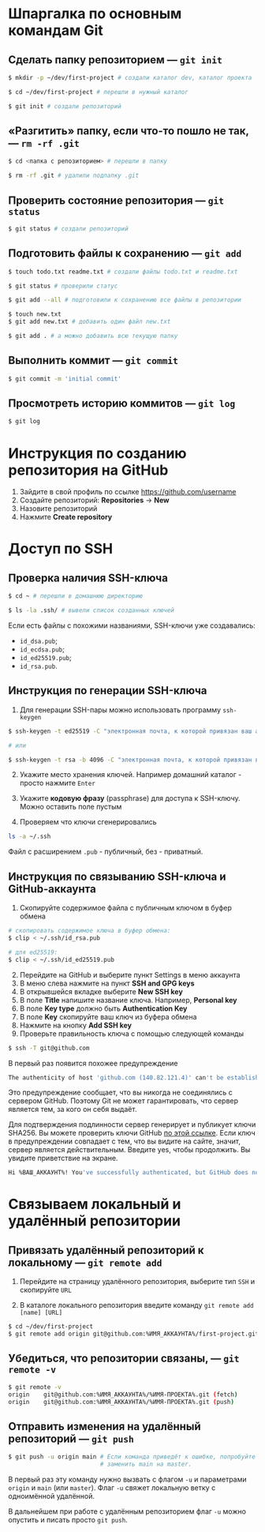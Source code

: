 # Шпаргалка по основным командам Git

## Сделать папку репозиторием — `git init`

```bash
$ mkdir -p ~/dev/first-project # создали каталог dev, каталог проекта

$ cd ~/dev/first-project # перешли в нужный каталог

$ git init # создали репозиторий
```

## «Разгитить» папку, если что-то пошло не так, — `rm -rf .git`

```bash
$ cd <папка с репозиторием> # перешли в папку

$ rm -rf .git # удалили подпапку .git
```
## Проверить состояние репозитория — `git status`

```bash
$ git status # создали репозиторий
```

## Подготовить файлы к сохранению — `git add`

```bash
$ touch todo.txt readme.txt # создали файлы todo.txt и readme.txt

$ git status # проверили статус

$ git add --all # подготовили к сохранению все файлы в репозитории

$ touch new.txt
$ git add new.txt # добавить один файл new.txt

$ git add . # а можно добавить всю текущую папку
```

## Выполнить коммит — `git commit`

```bash
$ git commit -m 'initial commit'
```

## Просмотреть историю коммитов — `git log`

```bash
$ git log
```

# Инструкция по созданию репозитория на GitHub

1. Зайдите в свой профиль по ссылке https://github.com/username
2. Создайте репозиторий: **Repositories** -> **New**
3. Назовите репозиторий
4. Нажмите **Create repository**

# Доступ по SSH

## Проверка наличия SSH-ключа

```bash
$ cd ~ # перешли в домашнюю директорию

$ ls -la .ssh/ # вывели список созданных ключей 
```

Если есть файлы с похожими названиями, SSH-ключи уже создавались:
 - `id_dsa.pub`;
 - `id_ecdsa.pub`;
 - `id_ed25519.pub`;
 - `id_rsa.pub`.
 
 ## Инструкция по генерации SSH-ключа
 
 1. Для генерации SSH-пары можно использовать программу `ssh-keygen`
 
 ```bash
 $ ssh-keygen -t ed25519 -C "электронная почта, к которой привязан ваш аккаунт на GitHub"
 
 # или
 
 $ ssh-keygen -t rsa -b 4096 -C "электронная почта, к которой привязан ваш аккаунт на GitHub"
 ```
 
 2. Укажите место хранения ключей. Например домашний каталог - просто нажмите `Enter`
 
 3. Укажите **кодовую фразу** (passphrase) для доступа к SSH-ключу. Можно оставить поле пустым
 
 4. Проверяем что ключи сгенерировались
 
 ```bash
 ls -a ~/.ssh
 ```
 Файл с расширением `.pub` - публичный, без - приватный.
 
 ## Инструкция по связыванию SSH-ключа и GitHub-аккаунта
 
 1. Скопируйте содержимое файла с публичным ключом в буфер обмена
 
 ```bash
 # скопировать содержимое ключа в буфер обмена:
 $ clip < ~/.ssh/id_rsa.pub
 
 # для ed25519:
 $ clip < ~/.ssh/id_ed25519.pub
 ```
 
 2. Перейдите на GitHub и выберите пункт Settings в меню аккаунта
 3. В меню слева нажмите на пункт **SSH and GPG keys**
 4. В открывшейся вкладке выберите **New SSH key**
 5. В поле **Title** напишите название ключа. Например, **Personal key**
 6. В поле **Key type** должно быть **Authentication Key**
 7. В поле **Key** скопируйте ваш ключ из буфера обмена
 8. Нажмите на кнопку **Add SSH key**
 9. Проверьте правильность ключа с помощью следующей команды
 
 ```bash
 $ ssh -T git@github.com
 ```
 
 В первый раз появится похожее предупреждение
 
 ```bash
 The authenticity of host 'github.com (140.82.121.4)' can't be established. ED25519 key fingerprint is SHA256:+DiY3wvvV6TuJJhbpZisF/zLDA0zPMSvHdkr4UvCOqU. This key is not known by any other names. Are you sure you want to continue connecting (yes/no/[fingerprint])?
 ```
 
 Это предупреждение сообщает, что вы никогда не соединялись с сервером GitHub. Поэтому Git не может гарантировать, что сервер является тем, за кого он себя выдаёт.
 
 Для подтверждения подлинности сервер генерирует и публикует ключи SHA256. Вы можете проверить ключи GitHub [по этой ссылке](https://docs.github.com/en/authentication/keeping-your-account-and-data-secure/githubs-ssh-key-fingerprints). Если ключ в предупреждении совпадает с тем, что вы видите на сайте, значит, сервер является действительным. Введите yes, чтобы продолжить. Вы увидите приветствие на экране.

 ```bash
 Hi %ВАШ_АККАУНТ%! You've successfully authenticated, but GitHub does not provide shell access.
 ```
 
# Связываем локальный и удалённый репозитории

## Привязать удалённый репозиторий к локальному — `git remote add`

 1. Перейдите на страницу удалённого репозитория, выберите тип `SSH` и скопируйте `URL`

 2. В каталоге локального репозитория введите команду `git remote add [name] [URL]`
 
 ```bash
 $ cd ~/dev/first-project
 $ git remote add origin git@github.com:%ИМЯ_АККАУНТА%/first-project.git
 ```
 
## Убедиться, что репозитории связаны, — `git remote -v`

```bash
$ git remote -v
origin    git@github.com:%ИМЯ_АККАУНТА%/%ИМЯ-ПРОЕКТА%.git (fetch)
origin    git@github.com:%ИМЯ_АККАУНТА%/%ИМЯ-ПРОЕКТА%.git (push)
```

## Отправить изменения на удалённый репозиторий — `git push`

```bash
$ git push -u origin main # Если команда приведёт к ошибке, попробуйте 
                          # заменить main на master.
```

В первый раз эту команду нужно вызвать с флагом `-u` и параметрами `origin`  и `main` (или `master`).
Флаг `-u` свяжет локальную ветку с одноимённой удалённой.

В дальнейшем при работе с удалённым репозиторием флаг `-u` можно опустить и писать просто `git push`.
